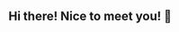 ## Hi there! Nice to meet you! 👋

<!--
**pazsevilla/pazsevilla** is a ✨ _special_ ✨ repository because its `README.md` (this file) appears on your GitHub profile.

